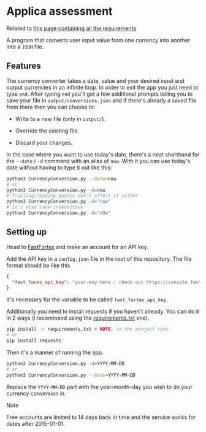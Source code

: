 # Applica assessment

Related to [this page containing all the requirements](https://www.appolica.com/assessment).

A program that converts user input value from one currency into another into a
`JSON` file.

## Features

The currency converter takes a date, value and your desired input and output
currencies in an infinite loop. In order to exit the app you just need to type
`end`. After typing `end` you'll get a few additional prompts telling you to
save your file in `output/conversions.json` and if there's already a saved file
from there then you can choose to:

- Write to a new file (only in `output/`).

- Override the existing file.

- Discard your changes.

In the case where you want to use today's date, there's a neat shorthand for
the `--date` / `-d` command with an alias of `now`. With it you can use today's
date without having to type it out like this:

```sh
python3 CurrencyConversion.py --date=now
# or
python3 CurrencyConversion.py -d=now
# Trailing/leading quotes don't affect it either
python3 CurrencyConversion.py -d="now"
# It's also case-insensitive
python3 CurrencyConversion.py -d="nOw"
```

## Setting up

Head to [FastFortex](https://console.fastforex.io/auth/signin) and make an
account for an API key.

Add the API key in a `config.json` file in the root of this repository. The
file format should be like this

```json
{
  "fast_forex_api_key": "your-key-here | check out https://console.fastforex.io/auth/signin"
}
```

It's necessary for the variable to be called `fast_fortex_api_key`.

Additionally you need to install requests if you haven't already. You can do it
in 2 ways (i recommend using the [requirements.txt](requirements.txt) one).

```sh
pip install -r requirements.txt # NOTE: in the project root.
# Or
pip install requests
```

Then it's a manner of running the app.

```sh
python3 CurrencyConversion.py -d=YYYY-MM-DD
# or
python3 CurrencyConversion.py --date=YYYY-MM-DD
```

Replace the `YYYY-MM-DD` part with the year-month-day you wish to do your
currency conversion in.

> [!NOTE]
> Free accounts are limited to 14 days back in time and the service works for
> dates after 2015-01-01.
